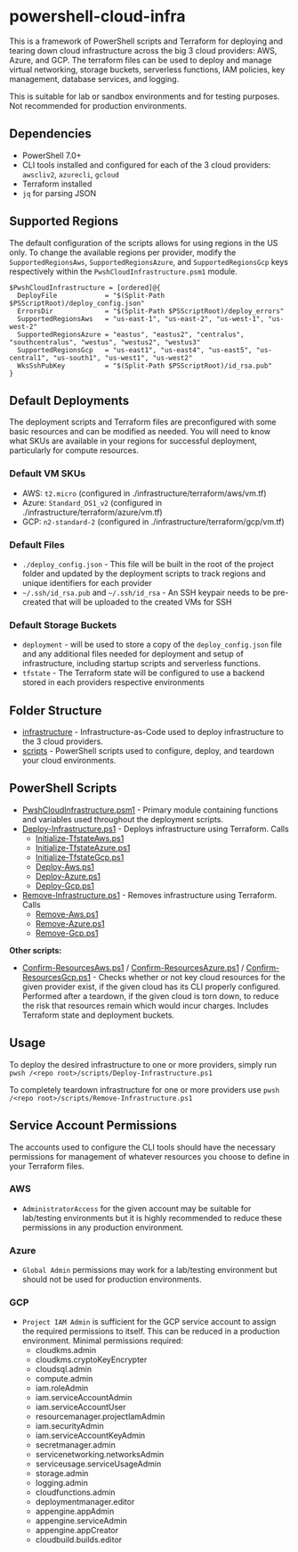 # powershell-cloud-infra

This is a framework of PowerShell scripts and Terraform for deploying and tearing down cloud infrastructure across the big 3 cloud providers: AWS, Azure, and GCP.  The terraform files can be used to deploy and manage virtual networking, storage buckets, serverless functions, IAM policies, key management, database services, and logging.

This is suitable for lab or sandbox environments and for testing purposes.  Not recommended for production environments.

## Dependencies

- PowerShell 7.0+
- CLI tools installed and configured for each of the 3 cloud providers: `awscliv2`, `azurecli`, `gcloud`
- Terraform installed
- `jq` for parsing JSON

## Supported Regions

The default configuration of the scripts allows for using regions in the US only.  To change the available regions per provider, modify the `SupportedRegionsAws`, `SupportedRegionsAzure`, and `SupportedRegionsGcp` keys respectively within the `PwshCloudInfrastructure.psm1` module.

```
$PwshCloudInfrastructure = [ordered]@{
  DeployFile            = "$(Split-Path $PSScriptRoot)/deploy_config.json"
  ErrorsDir             = "$(Split-Path $PSScriptRoot)/deploy_errors"
  SupportedRegionsAws   = "us-east-1", "us-east-2", "us-west-1", "us-west-2"
  SupportedRegionsAzure = "eastus", "eastus2", "centralus", "southcentralus", "westus", "westus2", "westus3"
  SupportedRegionsGcp   = "us-east1", "us-east4", "us-east5", "us-central1", "us-south1", "us-west1", "us-west2"
  WksSshPubKey          = "$(Split-Path $PSScriptRoot)/id_rsa.pub"
}
```

## Default Deployments

The deployment scripts and Terraform files are preconfigured with some basic resources and can be modified as needed.  You will need to know what SKUs are available in your regions for successful deployment, particularly for compute resources.

### Default VM SKUs

- AWS: `t2.micro` (configured in ./infrastructure/terraform/aws/vm.tf)
- Azure: `Standard_DS1_v2` (configured in ./infrastructure/terraform/azure/vm.tf)
- GCP: `n2-standard-2` (configured in ./infrastructure/terraform/gcp/vm.tf)

### Default Files

- `./deploy_config.json` - This file will be built in the root of the project folder and updated by the deployment scripts to track regions and unique identifiers for each provider
- `~/.ssh/id_rsa.pub` and `~/.ssh/id_rsa` - An SSH keypair needs to be pre-created that will be uploaded to the created VMs for SSH

### Default Storage Buckets

- `deployment` - will be used to store a copy of the `deploy_config.json` file and any additional files needed for deployment and setup of infrastructure, including startup scripts and serverless functions.
- `tfstate` - The Terraform state will be configured to use a backend stored in each providers respective environments

## Folder Structure

- [infrastructure](./infrastructure) - Infrastructure-as-Code used to deploy infrastructure to the 3 cloud providers.
- [scripts](./scripts) - PowerShell scripts used to configure, deploy, and teardown your cloud environments.

## PowerShell Scripts

- [PwshCloudInfrastructure.psm1](./modules/PwshCloudInfrastructure.psm1) - Primary module containing functions and variables used throughout the deployment scripts.
- [Deploy-Infrastructure.ps1](./scripts/Deploy-Infrastructure.ps1) - Deploys infrastructure using Terraform. Calls
    - [Initialize-TfstateAws.ps1](./scripts/Initialize-TfstateAws.ps1)
    - [Initialize-TfstateAzure.ps1](./scripts/Initialize-TfstateAzure.ps1)
    - [Initialize-TfstateGcp.ps1](./scripts/Initialize-TfstateGcp.ps1)
    - [Deploy-Aws.ps1](./scripts/Deploy-Aws.ps1)
    - [Deploy-Azure.ps1](./scripts/Deploy-Azure.ps1)
    - [Deploy-Gcp.ps1](./scripts/Deploy-Gcp.ps1)
- [Remove-Infrastructure.ps1](./scripts/Remove-Infrastructure.ps1) - Removes infrastructure using Terraform. Calls
    - [Remove-Aws.ps1](./scripts/Remove-Aws.ps1)
    - [Remove-Azure.ps1](./scripts/Remove-Azure.ps1)
    - [Remove-Gcp.ps1](./scripts/Remove-Gcp.ps1)

**Other scripts:**

- [Confirm-ResourcesAws.ps1](./scripts/Confirm-ResourcesAws.ps1) / [Confirm-ResourcesAzure.ps1](./scripts/Confirm-ResourcesAzure.ps1) / [Confirm-ResourcesGcp.ps1](./scripts/Confirm-ResourcesGcp.ps1) - Checks whether or not key cloud resources for the given provider exist, if the given cloud has its CLI properly configured. Performed after a teardown, if the given cloud is torn down, to reduce the risk that resources remain which would incur charges. Includes Terraform state and deployment buckets.

## Usage

To deploy the desired infrastructure to one or more providers, simply run
`pwsh /<repo root>/scripts/Deploy-Infrastructure.ps1`

To completely teardown infrastructure for one or more providers use
`pwsh /<repo root>/scripts/Remove-Infrastructure.ps1`

## Service Account Permissions

The accounts used to configure the CLI tools should have the necessary permissions for management of whatever resources you choose to define in your Terraform files.

### AWS

- `AdministratorAccess` for the given account may be suitable for lab/testing environments but it is highly recommended to reduce these permissions in any production environment.

### Azure

- `Global Admin` permissions may work for a lab/testing environment but should not be used for production environments.

### GCP

- `Project IAM Admin` is sufficient for the GCP service account to assign the required permissions to itself.  This can be reduced in a production environment.  Minimal permissions required:
  - cloudkms.admin
  - cloudkms.cryptoKeyEncrypter
  - cloudsql.admin
  - compute.admin
  - iam.roleAdmin
  - iam.serviceAccountAdmin
  - iam.serviceAccountUser
  - resourcemanager.projectIamAdmin
  - iam.securityAdmin
  - iam.serviceAccountKeyAdmin
  - secretmanager.admin
  - servicenetworking.networksAdmin
  - serviceusage.serviceUsageAdmin
  - storage.admin
  - logging.admin
  - cloudfunctions.admin
  - deploymentmanager.editor
  - appengine.appAdmin
  - appengine.serviceAdmin
  - appengine.appCreator
  - cloudbuild.builds.editor

